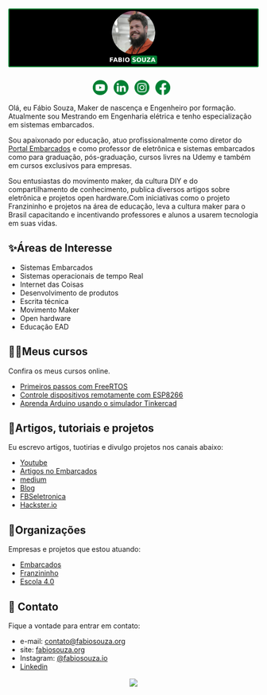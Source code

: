 <!--
**FBSeletronica/FBSeletronica** is a ✨ _special_ ✨ repository because its `README.md` (this file) appears on your GitHub profile.

Here are some ideas to get you started:

- 🔭 I’m currently working on ...
- 🌱 I’m currently learning ...
- 👯 I’m looking to collaborate on ...
- 🤔 I’m looking for help with ...
- 💬 Ask me about ...
- 📫 How to reach me: ...
- 😄 Pronouns: ...
- ⚡ Fun fact: ...
-->


# [![Fabio souza Banner](https://raw.githubusercontent.com/FBSeletronica/FBSeletronica/master/imagens/banner.png)](https://fabiosouza.org/)
<p align='center'>
<a href="https://www.youtube.com/user/FBS750?sub_confirmation=1"><img height="30" src="/imagens/icon-youtube-verde.png"></a>&nbsp;&nbsp;
<a href="https://www.linkedin.com/in/engfabiosouza/"><img height="30" src="/imagens/icon-linkedin-verde.png"></a>&nbsp;&nbsp;
<a href="https://www.instagram.com/fabiosouza.io"><img height="30" src="imagens/icon-instagram-verde.png"></a>&nbsp;&nbsp;
<a href="https://www.facebook.com/fabiosouza.io/"><img height="30" src="imagens/icon-facebook-verde.png"></a>&nbsp;&nbsp;
</p>


Olá, eu Fábio Souza, Maker de nascença e Engenheiro por formação. Atualmente sou Mestrando em Engenharia elétrica e tenho especialização em sistemas embarcados.

Sou apaixonado por educação, atuo profissionalmente como diretor do [Portal Embarcados](https://www.embarcados.com.br/) e como professor de eletrônica e sistemas embarcados como para graduação, pós-graduação, cursos livres na Udemy e também em cursos exclusivos para empresas.

Sou entusiastas do movimento maker, da cultura DIY e do compartilhamento de conhecimento, publica diversos artigos sobre eletrônica e projetos open hardware.Com iniciativas como o projeto Franzininho e projetos na área de educação, leva a cultura maker para o Brasil capacitando e incentivando professores e alunos a usarem tecnologia em suas vidas.



## ✨Áreas de Interesse
- Sistemas Embarcados
- Sistemas operacionais de tempo Real
- Internet das Coisas
- Desenvolvimento de produtos
- Escrita técnica
- Movimento Maker
- Open hardware
- Educação EAD


## 👨‍🏫Meus cursos
Confira os meus cursos online.

- [Primeiros passos com FreeRTOS](https://www.udemy.com/course/primeiros-passos-com-o-freertos/?referralCode=6AA6F6169B55A1CF24F1)
- [Controle dispositivos remotamente com ESP8266​](https://www.udemy.com/course/controle-dispositivos-remotamente-com-esp8266/?referralCode=2BBA36D2790D6B884D3A)
- [Aprenda Arduino usando o simulador Tinkercad](https://www.udemy.com/course/aprenda-arduino-usando-o-simulador-tinkercad/?referralCode=A3AC6377F76F8DEC5F9F)

## 📰Artigos, tutoriais e projetos
Eu escrevo artigos, tuotirias e divulgo projetos nos canais abaixo:
- [Youtube](https://www.youtube.com/channel/UCPrc3wf0Rib6_BXqbTyuY2Q)
- [Artigos no Embarcados](https://www.embarcados.com.br/author/fabio-souza/)
- [medium](https://medium.com/fabio-souza)
- [Blog](https://fabiosouza.org/blog/)
- [FBSeletronica](https://fbseletronica.wordpress.com/)
- [Hackster.io](https://www.hackster.io/fabiosouza)

## 🚀Organizações
Empresas e projetos que estou atuando:
- [Embarcados](https://www.embarcados.com.br/)
- [Franzininho](https://franzininho.com.br/)
- [Escola 4.0 ](https://www.escola4pontozero.com.br/)

## 💌 Contato
Fique a vontade para entrar em contato:
- e-mail: contato@fabiosouza.org
- site:   [fabiosouza.org](https://fabiosouza.org)
- Instagram: [@fabiosouza.io](https://www.instagram.com/fabiosouza.io)
- [Linkedin](https://www.linkedin.com/in/engfabiosouza/)


<p align='center'>
<img align='center' src="https://visitor-badge.glitch.me/badge?page_id=FBSeletronica.visitor-badge">
 <p/>
